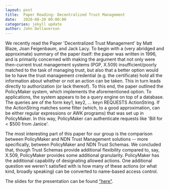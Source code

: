 ```yaml
---
layout: post
title:  Paper Reading: Decentralized Trust Management
date:   2020-08-20 00:00:00
categories: jekyll update
author: John Dellaverson
---
```



We recently read the Paper 'Decentralized Trust Management' by Matt Blaze, Joan Feigenbaum, and Jack Lacy. To begin with a (very abridged and approximate) summary of the paper itself: the paper  was written in 1996, and is primarily concerned with making the argument that not only were then-current trust management systems (PGP, X.509) insufficient/poorly matched to the task of managing trust, but also that a better option would be to have the trust management credential (e.g. the certificate) hold all the information about whether or not an action can be taken. This in turn leads directly to authorization (or lack thereof). To this end, the paper outlined the PolicyMaker system, which implements the aforementioned option. To applications, the system appears to be a query engine on top of a database. The queries are of the form key1, key2, ... keyn REQUESTS ActionString. If the ActionString matches some filter (which, to a good approximation, can be either regular expressions or AWK programs) that was set up in PolicyMaker. In this way, PolicyMaker can authenticate requests like 'Bill for < $500 from Janice'. 

The most interesting part of this paper for our group is the comparison between PolicyMaker and NDN Trust Management solutions -- more specifically, between PolicyMaker and NDN Trust Schemas. We concluded that, though Trust Schemas provide additional flexibility compared to, say, X.509, PolicyMaker provides some additional granularity. PolicyMaker has the additional capability of designating allowed actions. One additional question we weren't satisfied with is how many of these actions (or what kind, broadly speaking) can be converted to name-based access control. 

The slides for the presentation can be found ["here"][slides].

[slides]: https://docs.google.com/presentation/d/1gnhZO04jh1FCXdCkpI1IBCBOaYXIuApQv7lrn6_C5SA/edit?usp=sharing